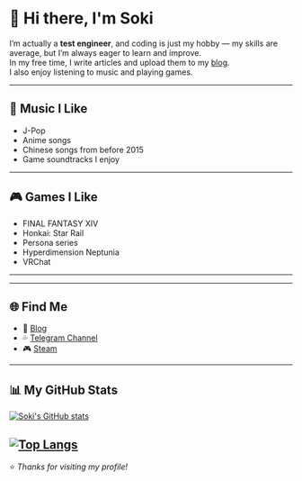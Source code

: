 # 👋 Hi there, I'm Soki

I’m actually a **test engineer**, and coding is just my hobby — my skills are average, but I’m always eager to learn and improve.  
In my free time, I write articles and upload them to my [blog](https://matsusatou.top).  
I also enjoy listening to music and playing games.

---

## 🎵 Music I Like

- J-Pop  
- Anime songs  
- Chinese songs from before 2015  
- Game soundtracks I enjoy  

---

## 🎮 Games I Like

- FINAL FANTASY XIV  
- Honkai: Star Rail  
- Persona series  
- Hyperdimension Neptunia  
- VRChat  

---

---

## 🌐 Find Me

- 📝 [Blog](https://matsusatou.top)  
- 💦 [Telegram Channel](https://t.me/satoushiro)
- 🎮 [Steam](https://steamcommunity.com/id/SokiSama/)
---

## 📊 My GitHub Stats

[![Soki's GitHub stats](https://github-readme-stats.vercel.app/api?username=SokiSama)](https://github.com/anuraghazra/github-readme-stats)

[![Top Langs](https://github-readme-stats.vercel.app/api/top-langs/?username=SokiSama)](https://github.com/anuraghazra/github-readme-stats)
---


⭐ *Thanks for visiting my profile!*
